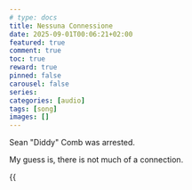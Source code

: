 ```yaml
---
# type: docs 
title: Nessuna Connessione
date: 2025-09-01T00:06:21+02:00
featured: true
comment: true
toc: true
reward: true
pinned: false
carousel: false
series:
categories: [audio]
tags: [song]
images: []
---
```

Sean "Diddy" Comb was arrested.  

My guess is, there is not much of a connection.

{{<audio src="Nessuna_connessione.mp3" caption="eq">}}

<!--more-->
